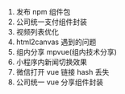1. 发布 npm 组件包
2. 公司统一支付组件封装
3. 视频列表优化
4. html2canvas 遇到的问题
5. 组内分享 mpvue(组内技术分享)
6. 小程序内新闻切换效果
7. 微信打开 vue 链接 hash 丢失
8. 公司统一 vue 分享组件封装
